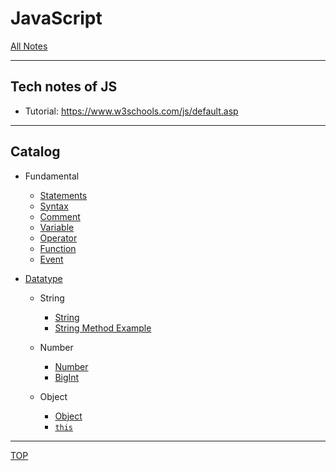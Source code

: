 # JavaScript

[All Notes](../index.md)

---

## Tech notes of JS

- Tutorial: https://www.w3schools.com/js/default.asp

---

## Catalog

- Fundamental

  - [Statements](./fundamental/statement.md)
  - [Syntax](./fundamental/syntax.md)
  - [Comment](./fundamental/comment.md)
  - [Variable](./fundamental/variable.md)
  - [Operator](./fundamental/operator.md)
  - [Function](./fundamental/function.md)
  - [Event](./fundamental/event.md)

- [Datatype](./fundamental/data_types.md)

  - String

    - [String](./string/string.md)
    - [String Method Example](./string/string_method.md)

  - Number

    - [Number](./number/number.md)
    - [BigInt](./number/bigInt.md)

  - Object

    - [Object](./fundamental/object.md)
    - [`this`](./fundamental/this.md)

---

[TOP](#JavaScript)
